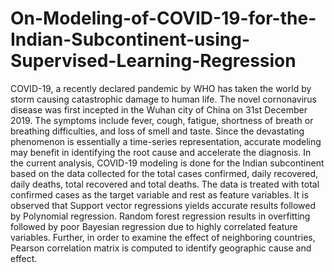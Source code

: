 # On-Modeling-of-COVID-19-for-the-Indian-Subcontinent-using-Supervised-Learning-Regression
COVID-19, a recently declared pandemic by WHO has taken the world by storm causing catastrophic damage to human life. The novel cornonavirus disease was first incepted in the Wuhan city of China on 31st December 2019. The symptoms include fever, cough, fatigue, shortness of breath or breathing difficulties, and loss of smell and taste. Since the devastating phenomenon is essentially a time-series representation, accurate modeling may benefit in identifying the root cause and accelerate the diagnosis. In the current analysis, COVID-19 modeling is done for the Indian subcontinent based on the data collected for the total cases confirmed, daily recovered, daily deaths, total recovered and total deaths. The data is treated with total confirmed cases as the target variable and rest as feature variables. It is observed that Support vector regressions yields accurate results followed by Polynomial regression. Random forest regression results in overfitting followed by poor Bayesian regression due to highly correlated feature variables. Further, in order to examine the effect of neighboring countries, Pearson correlation matrix is computed to identify geographic cause and effect.
